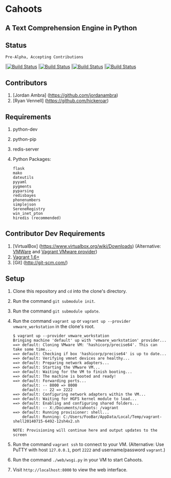 Cahoots
=======
A Text Comprehension Engine in Python
-------------------------------------

Status
------
```
Pre-Alpha, Accepting Contributions
```
|[![Build Status](https://travis-ci.org/SerenitySoftwareLLC/cahoots.svg?branch=master)](https://travis-ci.org/SerenitySoftwareLLC/cahoots)
|[![Build Status](https://img.shields.io/badge/coverage-100%-brightgreen.svg?style=flat)](https://travis-ci.org/SerenitySoftwareLLC/cahoots)
|[![Build Status](https://img.shields.io/badge/pylint-10.00/10-brightgreen.svg?style=flat)](https://travis-ci.org/SerenitySoftwareLLC/cahoots)
|[![Build Status](https://img.shields.io/badge/flake8-passing-brightgreen.svg?style=flat)](https://travis-ci.org/SerenitySoftwareLLC/cahoots)

Contributors
------------
1. [Jordan Ambra] (https://github.com/jordanambra)
2. [Ryan Vennell] (https://github.com/hickeroar)

Requirements
------------
1. python-dev
2. python-pip
3. redis-server
4. Python Packages:

    ```
    flask
    mako
    dateutils
    pyyaml
    pygments
    pyparsing
    redisbayes
    phonenumbers
    simplejson
    SereneRegistry
    win_inet_pton
    hiredis (recommended)
    ```

Contributor Dev Requirements
----------------------------
1. [VirtualBox] (https://www.virtualbox.org/wiki/Downloads) (Alternative: [VMWare](http://www.vmware.com/) and [Vagrant VMware provider](http://www.vagrantup.com/vmware))
2. [Vagrant 1.6+](http://www.vagrantup.com)
3. [Git] (http://git-scm.com/)

Setup
-----
1. Clone this repository and `cd` into the clone's directory.
2. Run the command `git submodule init`.
3. Run the command `git submodule update`.
4. Run the command `vagrant up` or `vagrant up --provider vmware_workstation` in the clone's root.

    ```
    $ vagrant up --provider vmware_workstation
    Bringing machine 'default' up with 'vmware_workstation' provider...
    ==> default: Cloning VMware VM: 'hashicorp/precise64'. This can take some time...
    ==> default: Checking if box 'hashicorp/precise64' is up to date...
    ==> default: Verifying vmnet devices are healthy...
    ==> default: Preparing network adapters...
    ==> default: Starting the VMware VM...
    ==> default: Waiting for the VM to finish booting...
    ==> default: The machine is booted and ready!
    ==> default: Forwarding ports...
        default: -- 8000 => 8000
        default: -- 22 => 2222
    ==> default: Configuring network adapters within the VM...
    ==> default: Waiting for HGFS kernel module to load...
    ==> default: Enabling and configuring shared folders...
        default: -- X:/Documents/cahoots: /vagrant
    ==> default: Running provisioner: shell...
        default: Running: C:/Users/FooBar/AppData/Local/Temp/vagrant-shell20140715-6492-12sh4x2.sh
    
    NOTE: Provisioning will continue here and output updates to the screen
    ```

5. Run the command `vagrant ssh` to connect to your VM. (Alternative: Use PuTTY with host `127.0.0.1`, port `2222` and username/password `vagrant`.)
6. Run the command `./web/wsgi.py` in your VM  to start Cahoots.
7. Visit `http://localhost:8000` to view the web interface.